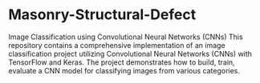 # Masonry-Structural-Defect
Image Classification using Convolutional Neural Networks (CNNs)  This repository contains a comprehensive implementation of an image classification project utilizing Convolutional Neural Networks (CNNs) with TensorFlow and Keras. The project demonstrates how to build, train, evaluate a CNN model for classifying images from various categories. 
